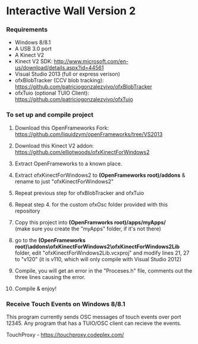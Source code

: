 # Interactive Wall Version 2
### Requirements
- Windows 8/8.1
- A USB 3.0 port
- A Kinect V2
- Kinect V2 SDK: http://www.microsoft.com/en-us/download/details.aspx?id=44561
- Visual Studio 2013 (full or express verison)
- ofxBlobTracker (CCV blob tracking): https://github.com/patriciogonzalezvivo/ofxBlobTracker
- ofxTuio (optional TUIO Client): https://github.com/patriciogonzalezvivo/ofxTuio

### To set up and compile project

1. Download this OpenFrameworks Fork: https://github.com/liquidzym/openFrameworks/tree/VS2013
2. Download this Kinect V2 addon: https://github.com/elliotwoods/ofxKinectForWindows2
3. Extract OpenFrameworks to a known place.
4. Extract ofxKinectForWindows2 to **(OpenFrameworks root)/addons** & rename to just "ofxKinectForWindows2"
5. Repeat previous step for ofxBlobTracker and ofxTuio
6. Repeat step 4. for the custom ofxOsc folder provided with this repository
7. Copy this project into **(OpenFramworks root)/apps/myApps/**  
(make sure you create the "myApps" folder, if it's not there)
8. go to the **(OpenFrameworks root)\addons\ofxKinectForWindows2\ofxKinectForWindows2Lib** folder, edit "ofxKinectForWindows2Lib.vcxproj" and modify lines 21, 27 to "<PlatformToolset>v120</PlatformToolset>" (it is v110, which will only compile with Visual Studio 2012)

9. Compile, you will get an error in the "Proceses.h" file, comments out the three lines causing the error.

10. Compile & enjoy!

### Receive Touch Events on Windows 8/8.1

This program currently sends OSC messages of touch events over port 12345. Any program that has a TUIO/OSC client can recieve the events. 

TouchProxy - https://touchproxy.codeplex.com/

